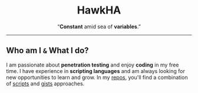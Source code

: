 <h1 align="center">HawkHA</h1>
<p align="center">
    “<b>Constant</b> amid sea of <b>variables</b>.”
</p>

___

## Who am I `&` What I do?
I am passionate about **penetration testing** and enjoy **coding** in my free time. I have experience in **scripting languages** and am always looking for new opportunities to learn and grow. In my [repos](https://github.com/haithamaouati?tab=repositories), you'll find a combination of [scripts](https://github.com/haithamaouati?tab=repositories) and [gists](https://gist.github.com/haithamaouati) approaches.
